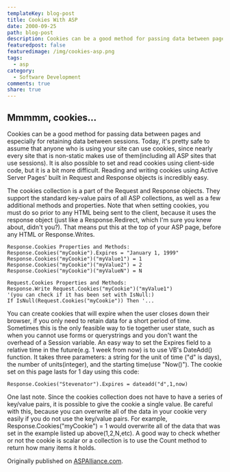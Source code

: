 ```yaml
---
templateKey: blog-post
title: Cookies With ASP
date: 2000-09-25
path: blog-post
description: Cookies can be a good method for passing data between pages and especially for retaining data between sessions. Today, it's pretty safe to assume that anyone who is using your site can use cookies, since nearly every site that is non-static makes use of them (including all ASP sites that use sessions). This article covers how to set and read cookies.
featuredpost: false
featuredimage: /img/cookies-asp.png
tags:
  - asp
category:
  - Software Development
comments: true
share: true
---
```


## Mmmmm, cookies...

Cookies can be a good method for passing data between pages and especially for retaining data between sessions. Today, it's pretty safe to assume that anyone who is using your site can use cookies, since nearly every site that is non-static makes use of them(including all ASP sites that use sessions). It is also possible to set and read cookies using client-side code, but it is a bit more difficult. Reading and writing cookies using Active Server Pages' built in Request and Response objects is incredibly easy.

The cookies collection is a part of the Request and Response objects. They support the standard key-value pairs of all ASP collections, as well as a few additional methods and properties. Note that when setting cookies, you must do so prior to any HTML being sent to the client, because it uses the response object (just like a Response.Redirect, which I'm sure you knew about, didn't you?).  That means put this at the top of your ASP page, before any HTML or Response.Writes.

```aspnet
Response.Cookies Properties and Methods:
Response.Cookies("myCookie").Expires = "January 1, 1999"
Response.Cookies("myCookie")("myValue1") = 1
Response.Cookies("myCookie")("myValue2") = 2
Response.Cookies("myCookie")("myValueN") = N

Request.Cookies Properties and Methods:
Response.Write Request.Cookies("myCookie")("myValue1")
'(you can check if it has been set with IsNull:)
If IsNull(Request.Cookies("myCookie")) Then '...
```

You can create cookies that will expire when the user closes down their browser, if you only need to retain data for a short period of time. Sometimes this is the only feasible way to tie together user state, such as when you cannot use forms or querystrings and you don't want the overhead of a Session variable. An easy way to set the Expires field to a relative time in the future(e.g. 1 week from now) is to use VB's DateAdd() function. It takes three parameters: a string for the unit of time ("d" is days), the number of units(integer), and the starting time(use "Now()"). The cookie set on this page lasts for 1 day using this code:

```aspnet
Response.Cookies("Stevenator").Expires = dateadd("d",1,now)
```

One last note. Since the cookies collection does not have to have a series of key/value pairs, it is possible to give the cookie a single value. Be careful with this, because you can overwrite all of the data in your cookie very easily if you do not use the key/value pairs. For example, Response.Cookies("myCookie") = 1 would overwrite all of the data that was set in the example listed up above(1,2,N,etc). A good way to check whether or not the cookie is scalar or a collection is to use the Count method to return how many items it holds.

Originally published on [ASPAlliance.com](http://aspalliance.com/379_Cookies_With_ASP).
